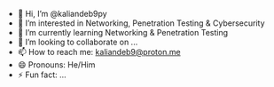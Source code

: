 - 👋 Hi, I’m @kaliandeb9py
- 👀 I’m interested in Networking, Penetration Testing & Cybersecurity
- 🌱 I’m currently learning Networking & Penetration Testing
- 💞️ I’m looking to collaborate on ...
- 📫 How to reach me: kaliandeb9@proton.me
- 😄 Pronouns: He/Him
- ⚡ Fun fact: ...

<!---
kaliandeb9py/kaliandeb9py is a ✨ special ✨ repository because its `README.md` (this file) appears on your GitHub profile.
You can click the Preview link to take a look at your changes.
--->
